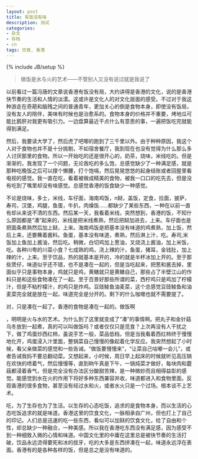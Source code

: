 ```yaml
---
layout: post
title: 有饭没有味
description: 测试
categories: 
- 杂文
- 存档
- cn
tags: 饮食, 香港
---
```

{% include JB/setup %}


> 做饭是水与火的艺术——不管别人又没有说过就是我说了

以前看过一篇冯唐的文章说香港有饭没有局，大约讲得是香港的文化，说的是香港快节奏的生活和人情的淡漠。这或许是文化人的对文化层面的感受。不过对于我这种游走在奇葩和脑残之间的普通青年，更加关心的倒是食物本身，即使没有饭局，没有友人的陪伴，美味有时候也是治愈系的。食物本身的价格并不重要，烤地瓜可能比鹅肝对我更有吸引力。一边盘算最近干点什么有意思的事，一遍把饭吃完就能得到满足。

然后，我要读大学了，然后虎了吧唧的跑到了三千里以外。由于种种原因，我这个人对于食物也并不是十分挑剔，不如宿舍餐厅，我到现在也没有觉得为什么那么多人讨厌那里的食物。所以一开始吃的还是很开心的，奶茶，烧味，米线吃的。但是渐渐的，我发现了一个问题，无论我吃的多么饱，总感觉缺少了一种满足感，就是那种吃晚饭之后可以撑个懒腰，打个饱嗝，然后晃晃悠悠的起身结账或者回屋里看电视的感觉。我一直在吃，看着被做成精美的食物，被我一口口的吃先去，但是没有吃到了嘴里却没有啥感觉。总感觉香港的饭食缺少一种感觉。

不论是烧味，多士，米线，车仔面，海南鸡饭，n餸，盖饭，定食，拉面，披萨，寿司，汉堡，鸡腿，鱼蛋，牛扒，肉燥饭……都缺少了某些东西，一种在以前一直有却从来说不清的东西。然后某一天，我看着米线，突然想到，香港的饭，不知什么原因都是“凑”起来的，米线是把米线煮熟，然后把餸加进去，上来。车仔面也是把面条煮熟然后加上餸，上来。海南鸡饭是把基本没有味道的鸡煮熟，加上饭，然后上来，还要蘸着酱料。鱼蛋，基本没有味道，煮熟，然后淋上汁，吃。寿司,米饭加上鱼加上酱油，然后吃。稍微，白切鸡加上葱油，叉烧浇上酱油，加上米饭，吃。各种川粤的川菜小食？七成熟的鸡，浇上辣的汁，鱼蛋，猪耳，金钱肚，加上辣的汁，上来。至于饮品，热的就基本是开的，冷的就是半杯冰加上开的。至于那些煲仔，味道似乎还不错，也不是凑在一起的，但是当吃起来，把葱和酱去掉，里面似乎只是事物本身，鸡就只是鸡，黄鳝就只是黄鳝自己，那些占了半壁江山的作料只是和这些食物凑在了一起。至于百景好那些所谓的菜，西柠鸡只是鸡加了柠檬汁，但是不粘柠檬汁，的鸡只是炸鸡。豆豉鲮鱼油麦菜，这个总感觉豆豉鲮鱼和油麦菜完全就是放在一起，味道完全是分开的。剩下的什么咖喱也就不需要提了。

对，只是凑在一起了。香港的食物是凑在一起的。做饭啊

，明明是火与水的艺术。为什么到了这里就变成了“凑”的事情啊。把丸子和金针菇乌冬放到一起煮，真的可以叫做饭吗？或者仅仅只是觅食？上次再没有人干扰之下，做了鸡蛋炒西红柿，虽说手艺一般，菜品低档，但是当我看着西红柿终于慢慢地化开，鸡蛋浸入汁里面，整锅菜自己慢慢的像起着化学反应。我突然想起了小时候，看父亲做菜的感觉和一些告诫。“做饭要慢慢来”，“让菜自己咕嘟一会儿”，或者告诫我妈不要总翻动菜。又想起来，小时候，周日早上起床的时候就听见高压锅在欢快的喷着气，然后慢慢等，直到晌午真是下午，一锅炖菜才做好，每块肉和蘑菇都浸着香气，但是完全没有办法区分酸甜苦辣，是一种微妙而且相得益彰的感觉。能感觉到水在火的作用下将好多种东西兼容并收，味道都进入和食物里面。反观香港的很多食物，甚至没有经过水和火，或者水火只是一个过场。根本谈不上艺术。

吃，为了生存也为了生活。以生存的心态吃饭，追求的是食物本身，而以生活的心态吃饭追求的就是味道。香港这里的饮食文化，一脉相承自广州，但也打上了自己的印记。人们总是迅速的吃一些东西，看似可以加餸的饮食文化，给了自由和个性，却总缺少一种融合，一种美感。所以我在香港吃东西没有满足感，因为感受不到一种细致入微的心情和味道。中国文化里的中庸在这里总是被快节奏的生活打破，饮品永远烫得要死和冰的拔牙，吃的大多是东西拼凑在一起，味道永远浮在表面。香港有的是各种各样的饭，但是总之是没有味道的。
